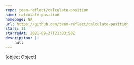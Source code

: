 ```yaml
---
repo: team-reflect/calculate-position
name: calculate-position
homepage: NA
url: https://github.com/team-reflect/calculate-position
stars: 11
starredAt: 2021-09-27T21:03:58Z
description: |-
    null
---
```


[object Object]
